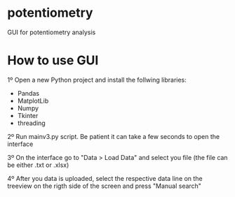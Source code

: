 # potentiometry
GUI for potentiometry analysis

# How to use GUI

1º Open a new Python project and install the follwing libraries:
  - Pandas
  - MatplotLib
  - Numpy
  - Tkinter
  - threading
  
2º Run mainv3.py script. Be patient it can take a few seconds to open the interface

3º On the interface go to "Data > Load Data" and select you file (the file can be either .txt or .xlsx)

4º After you data is uploaded, select the respective data line on the treeview on the rigth side of the screen and press "Manual search"
 
